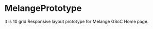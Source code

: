 MelangePrototype
================

It is 10 grid Responsive layout prototype for Melange GSoC Home page.
